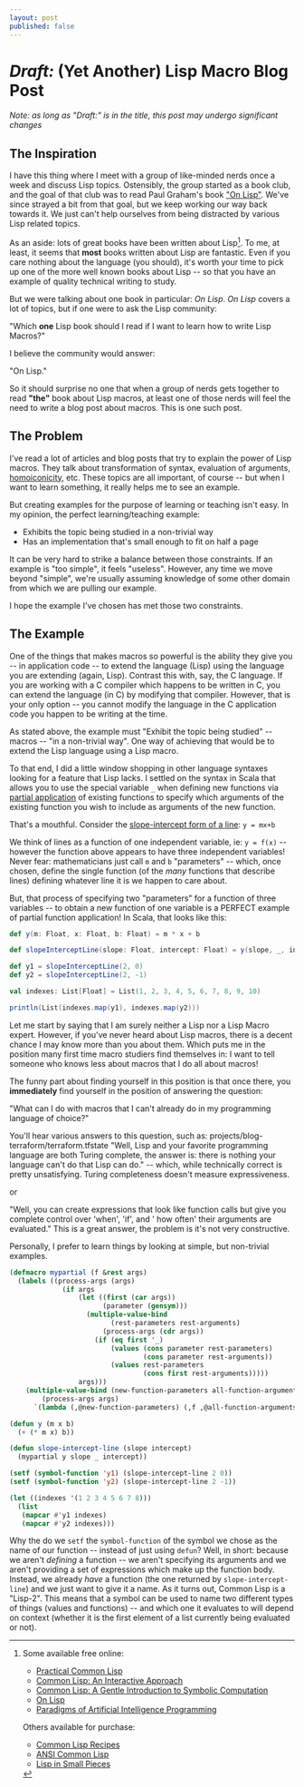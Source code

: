 ```yaml
---
layout: post
published: false
---
```


# _Draft:_ (Yet Another) Lisp Macro Blog Post

_Note: as long as "Draft:" is in the title, this post may undergo significant changes_

## The Inspiration

I have this thing where I meet with a group of like-minded nerds once a week and discuss Lisp topics. Ostensibly, the
group started as a book club, and the goal of that club was to read Paul Graham's
book ["On Lisp"](http://www.paulgraham.com/onlisp.html).
We've since strayed a bit from that goal, but we keep working our way back towards it. We just can't help ourselves from
being distracted by various Lisp related topics.

As an aside: lots of great books have been written about Lisp[^1]. To me, at least, it seems that **most** books written
about Lisp are fantastic. Even if you care nothing about the language (you should),
it's worth your time to pick up one of the more well known books about Lisp -- so that you have an example of quality
technical writing to study.

But we were talking about one book in particular: _On Lisp_. _On Lisp_ covers a lot of topics, but if one were to ask
the Lisp community:

"Which **one** Lisp book should I read if I want to learn how to write Lisp Macros?"

I believe the community would answer:

"On Lisp."

So it should surprise no one that when a group of nerds gets together to read **"the"** book about Lisp macros, at least
one of those nerds will feel the need to write a blog post about macros. This is one such post.

## The Problem

I've read a lot of articles and blog posts that try to explain the power of Lisp macros. They talk about transformation
of syntax, evaluation of arguments, [homoiconicity](https://en.wikipedia.org/wiki/Homoiconicity), etc.
These topics are all important, of course -- but when I want to learn something, it really helps me to see an example.

But creating examples for the purpose of learning or teaching isn't easy. In my opinion, the perfect learning/teaching
example:

* Exhibits the topic being studied in a non-trivial way
* Has an implementation that's small enough to fit on half a page

It can be very hard to strike a balance between those constraints. If an example is "too simple", it feels "useless".
However, any time we move beyond "simple", we're usually assuming knowledge of some other domain from which we are
pulling
our example.

I hope the example I've chosen has met those two constraints.

<!---
So the question becomes: What do we want an example to show? Well, I would propose that the answer to that question is
the same as this one:
What makes macros so powerful? What can I do with a macro that I can't with another language?

Lisp macros give you (the programmer) power traditionally reserved for the language compiler and language interpreter
authors. They do this
by providing you (the programmer) a way to transform syntax during the Lisp evaluation process. When writing code (a
macro) to transform syntax,
you have the full power of the Lisp language at your disposal.

Given that answer, the route I took was this: Find a feature in another language that Lisp doesn't have... and add it to
Lisp!
--->

## The Example

One of the things that makes macros so powerful is the ability they give you -- in application code -- to extend the language (Lisp) using the language you are extending (again, Lisp). Contrast this with, say, the C language. If you are working with a C compiler which happens to be written in C, you can extend the language (in C) by modifying
that compiler. However, that is your only option -- you cannot modify the language in the C application code you happen to be writing at the time.

As stated above, the example must "Exhibit the topic being studied" -- macros -- "in a non-trivial way". One way of achieving that would be to
extend the Lisp language using a Lisp macro. 

To that end, I did a little window shopping in other language syntaxes looking for a feature that Lisp lacks. I settled on the syntax in Scala that allows you to
use the special variable `_` when defining new functions via [partial application](https://en.wikipedia.org/wiki/Partial_application) of existing functions to
specify which arguments of the existing function you wish to include as arguments of the new function.

That's a mouthful. Consider the [slope-intercept form of a line](https://en.wikipedia.org/wiki/Linear_equation#Slope%E2%80%93intercept_form):
`y = mx+b`

We think of lines as a function of one independent variable, ie: `y = f(x)` -- however the function above appears to have three independent variables!
Never fear: mathematicians just call `m` and `b` "parameters" -- which, once chosen, define the single function (of the _many_ functions that describe lines) defining
whatever line it is we happen to care about.

But, that process of specifying two "parameters" for a function of three variables -- to obtain a new function of one variable is a PERFECT example of partial function application! In Scala, that looks like this:

```scala
def y(m: Float, x: Float, b: Float) = m * x + b

def slopeInterceptLine(slope: Float, intercept: Float) = y(slope, _, intercept)

def y1 = slopeInterceptLine(2, 0)
def y2 = slopeInterceptLine(2, -1)

val indexes: List[Float] = List(1, 2, 3, 4, 5, 6, 7, 8, 9, 10)

println(List(indexes.map(y1), indexes.map(y2)))
```

Let me start by saying that I am surely neither a Lisp nor a Lisp Macro expert. However, if you've never heard about
Lisp macros, there is a decent chance I may know more than you about them. Which puts me in the position
many first time macro studiers find themselves in: I want to tell someone who knows less about macros that I do all
about macros!

The funny part about finding yourself in this position is that once there, you **immediately** find yourself in the
position of answering the question:

"What can I do with macros that I can't already do in my programming language of choice?"

You'll hear various answers to this question, such as:
projects/blog-terraform/terraform.tfstate
"Well, Lisp and your favorite programming language are both Turing complete, the answer is: there is nothing your
language can't do that Lisp can do." -- which, while technically correct is pretty unsatisfying. Turing completeness
doesn't measure expressiveness.

or

"Well, you can create expressions that look like function calls but give you complete control over 'when', 'if', and '
how often' their arguments are evaluated." This is a great answer, the problem is it's not very constructive.

Personally, I prefer to learn things by looking at simple, but non-trivial examples.

```lisp
(defmacro mypartial (f &rest args)
  (labels ((process-args (args)
             (if args
                 (let ((first (car args))
                       (parameter (gensym)))
                   (multiple-value-bind
                         (rest-parameters rest-arguments)
                       (process-args (cdr args))
                     (if (eq first '_)
                         (values (cons parameter rest-parameters)
                                 (cons parameter rest-arguments))
                         (values rest-parameters
                                 (cons first rest-arguments)))))
                 args)))
    (multiple-value-bind (new-function-parameters all-function-arguments)
        (process-args args)
      `(lambda (,@new-function-parameters) (,f ,@all-function-arguments)))))

(defun y (m x b)
  (+ (* m x) b))

(defun slope-intercept-line (slope intercept)
  (mypartial y slope _ intercept))

(setf (symbol-function 'y1) (slope-intercept-line 2 0))
(setf (symbol-function 'y2) (slope-intercept-line 2 -1))

(let ((indexes '(1 2 3 4 5 6 7 8)))
  (list
   (mapcar #'y1 indexes)
   (mapcar #'y2 indexes)))
```

Why the do we `setf` the `symbol-function` of the symbol we chose as the name of our function -- instead of just
using `defun`? Well, in short: because we
aren't _defining_ a function -- we aren't specifying its arguments and we aren't providing a set of expressions which
make up the function body. Instead, we
already _have_ a function (the one returned by `slope-intercept-line`) and we just want to give it a name. As it turns
out, Common Lisp is a "Lisp-2". This means
that a symbol can be used to name two different types of things (values and functions) -- and which one it evaluates to
will depend on context (whether it is the first
element of a list currently being evaluated or not).

<!---@formatter:off--->
[^1]: Some available free online:
    * [Practical Common Lisp](https://gigamonkeys.com/book/)
    * [Common Lisp: An Interactive Approach](https://cse.buffalo.edu/~shapiro/Commonlisp/)
    * [Common Lisp: A Gentle Introduction to Symbolic Computation](https://www.cs.cmu.edu/~dst/LispBook/)
    * [On Lisp](http://www.paulgraham.com/onlisp.html)
    * [Paradigms of Artificial Intelligence Programming](https://github.com/norvig/paip-lisp)

    Others available for purchase:
    * [Common Lisp Recipes](http://weitz.de/cl-recipes/)
    * [ANSI Common Lisp](http://www.paulgraham.com/acl.html)
    * [Lisp in Small Pieces](https://www.cambridge.org/core/books/lisp-in-small-pieces/66FD2BE3EDDDC68CA87D652C82CF849E)
<!---@formatter:on--->
